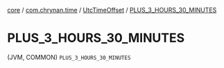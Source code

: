 [core](../../index.md) / [com.chrynan.time](../index.md) / [UtcTimeOffset](index.md) / [PLUS_3_HOURS_30_MINUTES](./-p-l-u-s_3_-h-o-u-r-s_30_-m-i-n-u-t-e-s.md)

# PLUS_3_HOURS_30_MINUTES

(JVM, COMMON) `PLUS_3_HOURS_30_MINUTES`